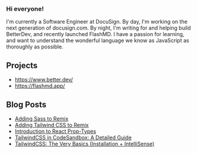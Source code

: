 ### Hi everyone! 

I'm currently a Software Engineer at DocuSign. By day, I'm working on the next generation of docusign.com.  By night, I'm writing for and helping build BetterDev, and recently launched FlashMD.  I have a passion for learning, and want to understand the wonderful language we know as JavaScript as thoroughly as possible.

## Projects
- https://www.better.dev/
- https://flashmd.app/

## Blog Posts
- [Adding Sass to Remix](https://www.better.dev/adding-sass-to-remix)
- [Adding Tailwind CSS to Remix](https://www.better.dev/adding-tailwind-css-to-remix)
- [Introduction to React Prop-Types](https://srob.dev/introduction-to-react-prop-types)
- [TailwindCSS in CodeSandbox: A Detailed Guide](https://srobdev.hashnode.dev/tailwindcss-in-codesandbox-a-detailed-guide-ckdqcyh9o03c5l9s1e4ui11xn)
- [TailwindCSS: The Very Basics (Installation + IntelliSense)](https://srobdev.hashnode.dev/tailwindcss-the-very-basics-installation-intellisense-ckdf25ild006xpts1c95j9r9d)
<!--
**sRobDev/sRobDev** is a ✨ _special_ ✨ repository because its `README.md` (this file) appears on your GitHub profile.

Here are some ideas to get you started:

- 🔭 I’m currently working on ...
- 🌱 I’m currently learning ...
- 👯 I’m looking to collaborate on ...
- 🤔 I’m looking for help with ...
- 💬 Ask me about ...
- 📫 How to reach me: ...
- 😄 Pronouns: ...
- ⚡ Fun fact: ...
-->
